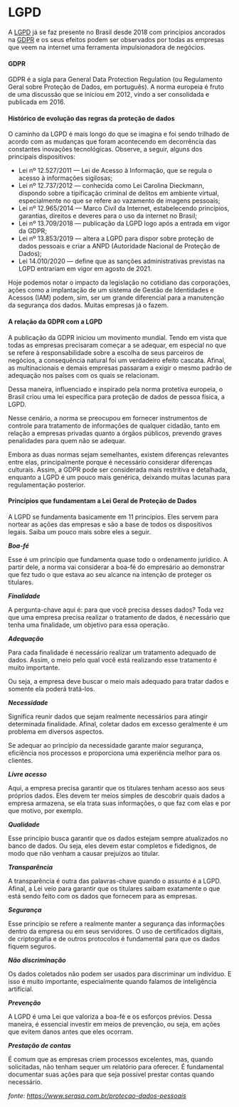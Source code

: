 LGPD 
================

A [LGPD](https://www.planalto.gov.br/ccivil_03/_ato2015-2018/2018/lei/l13709.htm) já se faz presente no Brasil desde 2018 com princípios ancorados na [GDPR](https://gdpr-info.eu/) e os seus efeitos podem ser observados por todas as empresas que veem na internet uma ferramenta impulsionadora de negócios.

#### GDPR

GDPR é a sigla para General Data Protection Regulation (ou Regulamento Geral sobre Proteção de Dados, em português). A norma europeia é fruto de uma discussão que se iniciou em 2012, vindo a ser consolidada e publicada em 2016.

#### Histórico de evolução das regras da proteção de dados

O caminho da LGPD é mais longo do que se imagina e foi sendo trilhado de acordo com as mudanças que foram acontecendo em decorrência das constantes inovações tecnológicas. Observe, a seguir, alguns dos principais dispositivos:

* Lei nº 12.527/2011 — Lei de Acesso à Informação, que se regula o acesso à informações sigilosas;
* Lei nº 12.737/2012 — conhecida como Lei Carolina Dieckmann, dispondo sobre a tipificação criminal de delitos em ambiente virtual, especialmente no que se refere ao vazamento de imagens pessoais;
* Lei nº 12.965/2014 — Marco Civil da Internet, estabelecendo princípios, garantias, direitos e deveres para o uso da internet no Brasil;
* Lei nº 13.709/2018 — publicação da LGPD logo após a entrada em vigor da GDPR;
* Lei nº 13.853/2019 — altera a LGPD para dispor sobre proteção de dados pessoais e criar a ANPD (Autoridade Nacional de Proteção de Dados);
* Lei 14.010/2020 — define que as sanções administrativas previstas na LGPD entrariam em vigor em agosto de 2021.

Hoje podemos notar o impacto da legislação no cotidiano das corporações, ações como a implantação de um sistema de Gestão de Identidades e Acessos (IAM) podem, sim, ser um grande diferencial para a manutenção da segurança dos dados. Muitas empresas já o fazem.

#### A relação da GDPR com a LGPD

A publicação da GDPR iniciou um movimento mundial. Tendo em vista que todas as empresas precisaram começar a se adequar, em especial no que se refere à responsabilidade sobre a escolha de seus parceiros de negócios, a consequência natural foi um verdadeiro efeito cascata. Afinal, as multinacionais e demais empresas passaram a exigir o mesmo padrão de adequação nos países com os quais se relacionam.

Dessa maneira, influenciado e inspirado pela norma protetiva europeia, o Brasil criou uma lei específica para proteção de dados de pessoa física, a LGPD.

Nesse cenário, a norma se preocupou em fornecer instrumentos de controle para tratamento de informações de qualquer cidadão, tanto em relação a empresas privadas quanto a órgãos públicos, prevendo graves penalidades para quem não se adequar.

Embora as duas normas sejam semelhantes, existem diferenças relevantes entre elas, principalmente porque é necessário considerar diferenças culturais. Assim, a GDPR pode ser considerada mais restritiva e detalhada, enquanto a LGPD é um pouco mais genérica, deixando muitas lacunas para regulamentação posterior.

#### Princípios que fundamentam a Lei Geral de Proteção de Dados

A LGPD se fundamenta basicamente em 11 princípios. Eles servem para nortear as ações das empresas e são a base de todos os dispositivos legais. Saiba um pouco mais sobre eles a seguir.

***Boa-fé***

Esse é um princípio que fundamenta quase todo o ordenamento jurídico. A partir dele, a norma vai considerar a boa-fé do empresário ao demonstrar que fez tudo o que estava ao seu alcance na intenção de proteger os titulares.

***Finalidade***

A pergunta-chave aqui é: para que você precisa desses dados? Toda vez que uma empresa precisa realizar o tratamento de dados, é necessário que tenha uma finalidade, um objetivo para essa operação.

***Adequação***

Para cada finalidade é necessário realizar um tratamento adequado de dados. Assim, o meio pelo qual você está realizando esse tratamento é muito importante.

Ou seja, a empresa deve buscar o meio mais adequado para tratar dados e somente ela poderá tratá-los.

***Necessidade***

Significa reunir dados que sejam realmente necessários para atingir determinada finalidade. Afinal, coletar dados em excesso geralmente é um problema em diversos aspectos.

Se adequar ao princípio da necessidade garante maior segurança, eficiência nos processos e proporciona uma experiência melhor para os clientes.

***Livre acesso***

Aqui, a empresa precisa garantir que os titulares tenham acesso aos seus próprios dados. Eles devem ter meios simples de descobrir quais dados a empresa armazena, se ela trata suas informações, o que faz com elas e por que motivo, por exemplo.

***Qualidade***

Esse princípio busca garantir que os dados estejam sempre atualizados no banco de dados. Ou seja, eles devem estar completos e fidedignos, de modo que não venham a causar prejuízos ao titular.

***Transparência***

A transparência é outra das palavras-chave quando o assunto é a LGPD. Afinal, a Lei veio para garantir que os titulares saibam exatamente o que está sendo feito com os dados que fornecem para as empresas.

***Segurança***

Esse princípio se refere a realmente manter a segurança das informações dentro da empresa ou em seus servidores. O uso de certificados digitais, de criptografia e de outros protocolos é fundamental para que os dados fiquem seguros.

***Não discriminação***

Os dados coletados não podem ser usados para discriminar um indivíduo. E isso é muito importante, especialmente quando falamos de inteligência artificial.

***Prevenção***

A LGPD é uma Lei que valoriza a boa-fé e os esforços prévios. Dessa maneira, é essencial investir em meios de prevenção, ou seja, em ações que evitem danos antes que eles ocorram.

***Prestação de contas***

É comum que as empresas criem processos excelentes, mas, quando solicitadas, não tenham sequer um relatório para oferecer. É fundamental documentar suas ações para que seja possível prestar contas quando necessário.

_fonte: https://www.serasa.com.br/protecao-dados-pessoais_